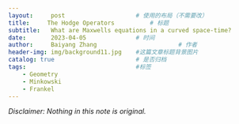 ```yaml
---
layout:     post   				    # 使用的布局（不需要改）
title:     The Hodge Operators			# 标题 
subtitle:   What are Maxwells equations in a curved space-time?
date:       2023-04-05 				# 时间
author:     Baiyang Zhang 						# 作者
header-img: img/background11.jpg 	#这篇文章标题背景图片
catalog: true 						# 是否归档
tags:								#标签
    - Geometry
    - Minkowski
    - Frankel
---
```


*Disclaimer: Nothing in this note is original.*


